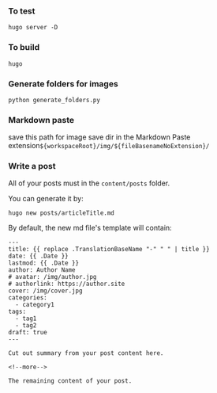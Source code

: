 ### To test

```
hugo server -D
```


### To build

```
hugo
```

### Generate folders for images
```
python generate_folders.py
```

### Markdown paste
save this path for image save dir in the Markdown Paste extension`${workspaceRoot}/img/${fileBasenameNoExtension}/`

### Write a post
All of your posts must in the `content/posts` folder.

You can generate it by:

```
hugo new posts/articleTitle.md
```

By default, the new md file's template will contain:

```
---
title: {{ replace .TranslationBaseName "-" " " | title }}
date: {{ .Date }}
lastmod: {{ .Date }}
author: Author Name
# avatar: /img/author.jpg
# authorlink: https://author.site
cover: /img/cover.jpg
categories:
  - category1
tags:
  - tag1
  - tag2
draft: true
---

Cut out summary from your post content here.

<!--more-->

The remaining content of your post.
```